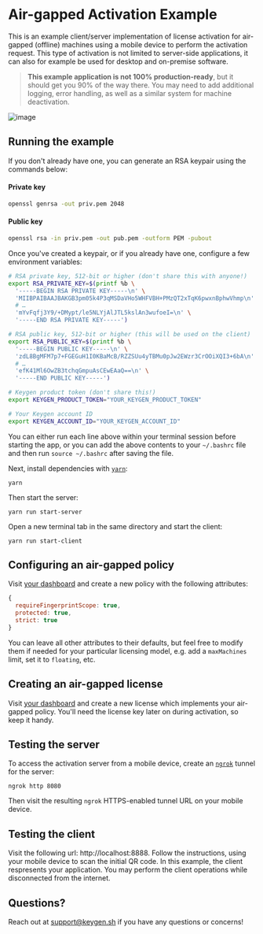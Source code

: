 # Air-gapped Activation Example
This is an example client/server implementation of license activation for
air-gapped (offline) machines using a mobile device to perform the activation
request. This type of activation is not limited to server-side applications,
it can also for example be used for desktop and on-premise software.

> **This example application is not 100% production-ready**, but it should
> get you 90% of the way there. You may need to add additional logging,
> error handling, as well as a similar system for machine deactivation.

![image](https://user-images.githubusercontent.com/6979737/35715082-03a35cfc-0796-11e8-93a5-7013d77f0ea5.png)

## Running the example

If you don't already have one, you can generate an RSA keypair using
the commands below:

#### Private key
```bash
openssl genrsa -out priv.pem 2048
```

#### Public key
```bash
openssl rsa -in priv.pem -out pub.pem -outform PEM -pubout
```

Once you've created a keypair, or if you already have one, configure
a few environment variables:
```bash
# RSA private key, 512-bit or higher (don't share this with anyone!)
export RSA_PRIVATE_KEY=$(printf %b \
  '-----BEGIN RSA PRIVATE KEY-----\n' \
  'MIIBPAIBAAJBAKGB3pm05k4P3qMSDaVHo5WHFVBH+PMzQT2xTqK6pwxnBphwVhmp\n' \
  # …
  'mYvFqfj3Y9/+DMypt/le5NLYjAlJTL5kslAn3wufoeI=\n' \
  '-----END RSA PRIVATE KEY-----')

# RSA public key, 512-bit or higher (this will be used on the client)
export RSA_PUBLIC_KEY=$(printf %b \
  '-----BEGIN PUBLIC KEY-----\n' \
  'zdL8BgMFM7p7+FGEGuH1I0KBaMcB/RZZSUu4yTBMu0pJw2EWzr3CrOOiXQI3+6bA\n' \
  # …
  'efK41Ml6OwZB3tchqGmpuAsCEwEAaQ==\n' \
  '-----END PUBLIC KEY-----')

# Keygen product token (don't share this!)
export KEYGEN_PRODUCT_TOKEN="YOUR_KEYGEN_PRODUCT_TOKEN"

# Your Keygen account ID
export KEYGEN_ACCOUNT_ID="YOUR_KEYGEN_ACCOUNT_ID"
```

You can either run each line above within your terminal session before
starting the app, or you can add the above contents to your `~/.bashrc`
file and then run `source ~/.bashrc` after saving the file.

Next, install dependencies with [`yarn`](https://yarnpkg.comg):
```
yarn
```

Then start the server:
```
yarn run start-server
```

Open a new terminal tab in the same directory and start the client:
```
yarn run start-client
```

## Configuring an air-gapped policy

Visit [your dashboard](https://app.keygen.sh/policies) and create a new
policy with the following attributes:

```javascript
{
  requireFingerprintScope: true,
  protected: true,
  strict: true
}
```

You can leave all other attributes to their defaults, but feel free to
modify them if needed for your particular licensing model, e.g. add
a `maxMachines` limit, set it to `floating`, etc.

## Creating an air-gapped license

Visit [your dashboard](https://app.keygen.sh/licenses) and create a new
license which implements your air-gapped policy. You'll need the license
key later on during activation, so keep it handy.

## Testing the server

To access the activation server from a mobile device, create an [`ngrok`](https://ngrok.com)
tunnel for the server:
```
ngrok http 8080
```

Then visit the resulting `ngrok` HTTPS-enabled tunnel URL on your mobile
device.

## Testing the client

Visit the following url: http://localhost:8888. Follow the instructions,
using your mobile device to scan the initial QR code. In this example,
the client respresents your application. You may perform the client
operations while disconnected from the internet.

## Questions?

Reach out at [support@keygen.sh](mailto:support@keygen.sh) if you have any
questions or concerns!
